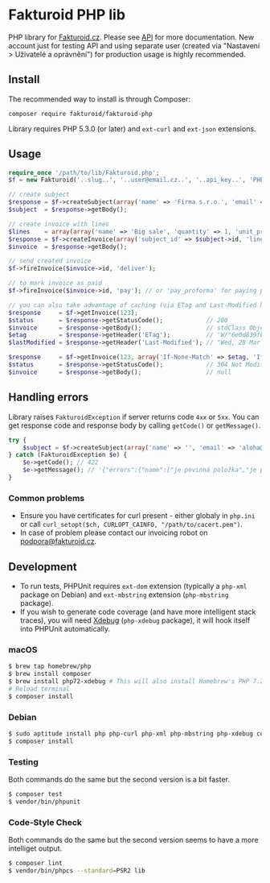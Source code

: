 # Fakturoid PHP lib

PHP library for [Fakturoid.cz](https://www.fakturoid.cz/). Please see [API](http://docs.fakturoid.apiary.io/) for more documentation.
New account just for testing API and using separate user (created via "Nastavení > Uživatelé a oprávnění") for production usage is highly recommended.

## Install
The recommended way to install is through Composer:

```
composer require fakturoid/fakturoid-php
```

Library requires PHP 5.3.0 (or later) and `ext-curl` and `ext-json` extensions.

## Usage

```php
require_once '/path/to/lib/Fakturoid.php';
$f = new Fakturoid('..slug..', '..user@email.cz..', '..api_key..', 'PHPlib <your@email.cz>');

// create subject
$response = $f->createSubject(array('name' => 'Firma s.r.o.', 'email' => 'aloha@pokus.cz'));
$subject  = $response->getBody();

// create invoice with lines
$lines    = array(array('name' => 'Big sale', 'quantity' => 1, 'unit_price' => 1000));
$response = $f->createInvoice(array('subject_id' => $subject->id, 'lines' => $lines));
$invoice  = $response->getBody();

// send created invoice
$f->fireInvoice($invoice->id, 'deliver');

// to mark invoice as paid
$f->fireInvoice($invoice->id, 'pay'); // or 'pay_proforma' for paying proforma and 'pay_partial_proforma' for partial proforma

// you can also take advantage of caching (via ETag and Last-Modified headers).
$response     = $f->getInvoice(123);
$status       = $response->getStatusCode();            // 200
$invoice      = $response->getBody();                  // stdClass Object
$etag         = $response->getHeader('ETag');          // 'W/"6e0d839fb2edb9eadcd9ecda2d227c96"'
$lastModified = $response->getHeader('Last-Modified'); // "Wed, 28 Mar 2018 03:11:14 GMT"

$response     = $f->getInvoice(123, array('If-None-Match' => $etag, 'If-Modified-Since' => $lastModified));
$status       = $response->getStatusCode();            // 304 Not Modified
$invoice      = $response->getBody();                  // null
```

## Handling errors

Library raises `FakturoidException` if server returns code `4xx` or `5xx`. You can get response code and response body by calling `getCode()` or `getMessage()`.

```php
try {
    $subject = $f->createSubject(array('name' => '', 'email' => 'aloha@pokus.cz'));
} catch (FakturoidException $e) {
    $e->getCode(); // 422
    $e->getMessage(); // '{"errors":{"name":["je povinná položka","je příliš krátký/á/é (min. 2 znaků)"]}}'
}
```

### Common problems

- Ensure you have certificates for curl present - either globaly in `php.ini` or call `curl_setopt($ch, CURLOPT_CAINFO, "/path/to/cacert.pem")`.
- In case of problem please contact our invoicing robot on podpora@fakturoid.cz.

## Development

- To run tests, PHPUnit requires `ext-dom` extension (typically a `php-xml` package on Debian) and `ext-mbstring` extension (`php-mbstring` package).
- If you wish to generate code coverage (and have more intelligent stack traces), you will need [Xdebug](https://xdebug.org/)
  (`php-xdebug` package), it will hook itself into PHPUnit automatically.

### macOS

```sh
$ brew tap homebrew/php
$ brew install composer
$ brew install php72-xdebug # This will also install Homebrew's PHP 7.2
# Reload terminal
$ composer install
```

### Debian

```sh
$ sudo aptitude install php php-curl php-xml php-mbstring php-xdebug composer
$ composer install
```

### Testing

Both commands do the same but the second version is a bit faster.

```sh
$ composer test
$ vendor/bin/phpunit
```

### Code-Style Check

Both commands do the same but the second version seems to have a more intelliget output.

```sh
$ composer lint
$ vendor/bin/phpcs --standard=PSR2 lib
```
